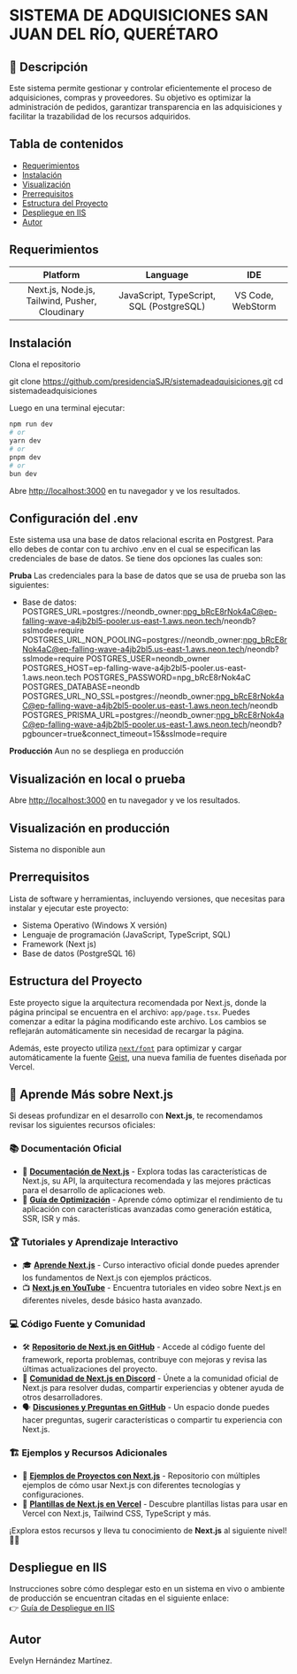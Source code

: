 # **SISTEMA DE ADQUISICIONES SAN JUAN DEL RÍO, QUERÉTARO**

## 📌 Descripción

Este sistema permite gestionar y controlar eficientemente el proceso de adquisiciones, compras y proveedores. Su objetivo es optimizar la administración de pedidos, garantizar transparencia en las adquisiciones y facilitar la trazabilidad de los recursos adquiridos.


## Tabla de contenidos
- [Requerimientos](#Requerimientos)
- [Instalación](#Instalación)
- [Visualización](#Visualización)
- [Prerrequisitos](#Prerrequisitos)
- [Estructura del Proyecto](#Estructura-del-Proyecto)
- [Despliegue en IIS](#Despliegue-en-IIS)
- [Autor](#Autor)

## Requerimientos

| Platform         | Language                   | IDE            |
|:---------------:|:-------------------------:|:-------------:|
| Next.js, Node.js, Tailwind, Pusher, Cloudinary | JavaScript, TypeScript, SQL (PostgreSQL) | VS Code, WebStorm |


## Instalación
Clona el repositorio

git clone https://github.com/presidenciaSJR/sistemadeadquisiciones.git
cd sistemadeadquisiciones


Luego en una terminal ejecutar:

```bash
npm run dev
# or
yarn dev
# or
pnpm dev
# or
bun dev
```

Abre [http://localhost:3000](http://localhost:3000) en tu navegador y ve los resultados.

## Configuración del .env
Este sistema usa una base de datos relacional escrita en Postgrest. Para ello debes de contar con tu archivo .env en el cual se especifican las credenciales de base de datos. Se tiene dos opciones las cuales son:

**Pruba**
Las credenciales para la base de datos que se usa de prueba son las siguientes:
- Base de datos:
POSTGRES_URL=postgres://neondb_owner:npg_bRcE8rNok4aC@ep-falling-wave-a4jb2bl5-pooler.us-east-1.aws.neon.tech/neondb?sslmode=require
POSTGRES_URL_NON_POOLING=postgres://neondb_owner:npg_bRcE8rNok4aC@ep-falling-wave-a4jb2bl5.us-east-1.aws.neon.tech/neondb?sslmode=require
POSTGRES_USER=neondb_owner
POSTGRES_HOST=ep-falling-wave-a4jb2bl5-pooler.us-east-1.aws.neon.tech
POSTGRES_PASSWORD=npg_bRcE8rNok4aC
POSTGRES_DATABASE=neondb
POSTGRES_URL_NO_SSL=postgres://neondb_owner:npg_bRcE8rNok4aC@ep-falling-wave-a4jb2bl5-pooler.us-east-1.aws.neon.tech/neondb
POSTGRES_PRISMA_URL=postgres://neondb_owner:npg_bRcE8rNok4aC@ep-falling-wave-a4jb2bl5-pooler.us-east-1.aws.neon.tech/neondb?pgbouncer=true&connect_timeout=15&sslmode=require


**Producción**
Aun no se despliega en producción

## Visualización en local o prueba
Abre [http://localhost:3000](http://localhost:3000) en tu navegador y ve los resultados.

## Visualización en producción
Sistema no disponible aun
## Prerrequisitos 

Lista de software y herramientas, incluyendo versiones, que necesitas para instalar y ejecutar este proyecto:

- Sistema Operativo (Windows X versión)
- Lenguaje de programación (JavaScript, TypeScript, SQL)
- Framework (Next js)
- Base de datos (PostgreSQL 16)

## Estructura del Proyecto
Este proyecto sigue la arquitectura recomendada por Next.js, donde la página principal se encuentra en el archivo: `app/page.tsx`. 
Puedes comenzar a editar la página modificando este archivo. Los cambios se reflejarán automáticamente sin necesidad de recargar la página.

Además, este proyecto utiliza [`next/font`](https://nextjs.org/docs/app/building-your-application/optimizing/fonts) para optimizar y cargar automáticamente la fuente [Geist](https://vercel.com/font), una nueva familia de fuentes diseñada por Vercel.



## 📖 Aprende Más sobre Next.js

Si deseas profundizar en el desarrollo con **Next.js**, te recomendamos revisar los siguientes recursos oficiales:

### 📚 **Documentación Oficial**
- 📖 [**Documentación de Next.js**](https://nextjs.org/docs) - Explora todas las características de Next.js, su API, la arquitectura recomendada y las mejores prácticas para el desarrollo de aplicaciones web.
- 🚀 [**Guía de Optimización**](https://nextjs.org/docs/advanced-features) - Aprende cómo optimizar el rendimiento de tu aplicación con características avanzadas como generación estática, SSR, ISR y más.

### 🏆 **Tutoriales y Aprendizaje Interactivo**
- 🎓 [**Aprende Next.js**](https://nextjs.org/learn) - Curso interactivo oficial donde puedes aprender los fundamentos de Next.js con ejemplos prácticos.
- 📺 [**Next.js en YouTube**](https://www.youtube.com/results?search_query=next.js) - Encuentra tutoriales en video sobre Next.js en diferentes niveles, desde básico hasta avanzado.

### 💻 **Código Fuente y Comunidad**
- 🛠 [**Repositorio de Next.js en GitHub**](https://github.com/vercel/next.js) - Accede al código fuente del framework, reporta problemas, contribuye con mejoras y revisa las últimas actualizaciones del proyecto.
- 👥 [**Comunidad de Next.js en Discord**](https://discord.com/invite/nextjs) - Únete a la comunidad oficial de Next.js para resolver dudas, compartir experiencias y obtener ayuda de otros desarrolladores.
- 🗣 [**Discusiones y Preguntas en GitHub**](https://github.com/vercel/next.js/discussions) - Un espacio donde puedes hacer preguntas, sugerir características o compartir tu experiencia con Next.js.

### 🏗 **Ejemplos y Recursos Adicionales**
- 📂 [**Ejemplos de Proyectos con Next.js**](https://github.com/vercel/next.js/tree/canary/examples) - Repositorio con múltiples ejemplos de cómo usar Next.js con diferentes tecnologías y configuraciones.
- 🔧 [**Plantillas de Next.js en Vercel**](https://vercel.com/templates) - Descubre plantillas listas para usar en Vercel con Next.js, Tailwind CSS, TypeScript y más.

¡Explora estos recursos y lleva tu conocimiento de **Next.js** al siguiente nivel! 🚀🔥


## Despliegue en IIS

Instrucciones sobre cómo desplegar esto en un sistema en vivo o ambiente de producción se encuentran citadas en el siguiente enlace:  
👉 [Guía de Despliegue en IIS](https://drive.google.com/file/d/1vEip6u0RZWyjAW57YygvVPkv1jnrzDzU/view?usp=sharing)



## Autor
Evelyn Hernández Martínez.
